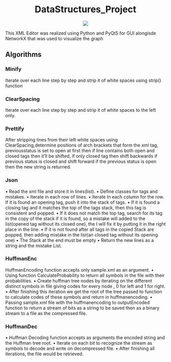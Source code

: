 <h1 align="center">DataStructures_Project</h1>
<p align="center">
  <a href="https://skillicons.dev">
    <img src="https://skillicons.dev/icons?i=py,qt" />
  </a>
</p>

<p>
  This XML Editor was realized using Python and PyQt5 for GUI alongisde NetworkX that was used to visualize the graph
</p>

<h2> Algorithms </h2>
<h3>Minify</h3>
<p>Iterate over each line step by step and strip it of white spaces using strip() function</p>
<h3>ClearSpacing</h3>
<p>Iterate over each line step by step and strip it of white spaces to the left only.</p>
<h3>Prettify</h3>
<p>After stripping lines from their left white spaces using ClearSpacing,determine positions of arch brackets that form the xml tag, previousstatus is set to open at first then if line contains both open and closed tags then it’ll be shifted, if only closed tag then shift backwards if previous status is closed and shift forward if the previous status is open then the new string is returned.</p>
<h3>Json</h3>
<p>
•	Read the xml file and store it in lines(list).
•	Define classes for tags and mistakes.
•	Iterate in each row of lines.
•	Iterate In each column for the row. If it is found an opening tag, push it into the stack of tags.
•	If it is found a closing tag and it matches the top of the tags stack, then this tag is consistent and popped.
•	If it does not match the top tag, search for its tag in the copy of the stack if it is found, so a mistake will added to the list(opened tag without its closed one), the I will fix it by putting it in the right place in the line.
•	If it is not found after all tags in the copied Stack are popped, then adding mistake in the list(an closed tag without its opening one)
•	The Stack at the end must be empty
•	Return the new lines as a string and the mistake List.
</p>
<h3>HuffmanEnc</h3>
<p>
  HuffmanEncoding function accepts only sample.xml as an argument.
•	Using function CalculateProbability to return all symbols in the file with their probabilities.
•	Create huffman tree nodes by iterating on the different distinct symbols in file giving codes for every node , 0 for left and 1 for right.
•	After finishing this iteration we get the root of the tree passed to function to calculate codes of these symbols and return in huffmanencoding.
•	Passing sample.xml file with the huffmanencoding to outputEncoded function to return a stream of bits as a string to be saved then as a binary stream to a file as the compressed file.
</p>
<h3>HuffmanDec</h3>
<p>
•	Huffman Decoding function accepts as arguments the encoded string and the Huffman tree root.
•	Iterate on each bit to recognize the stream as symbols to decode and write on decompressed file.
•	After finishing all iterations, the file would be retrieved.
</p>
